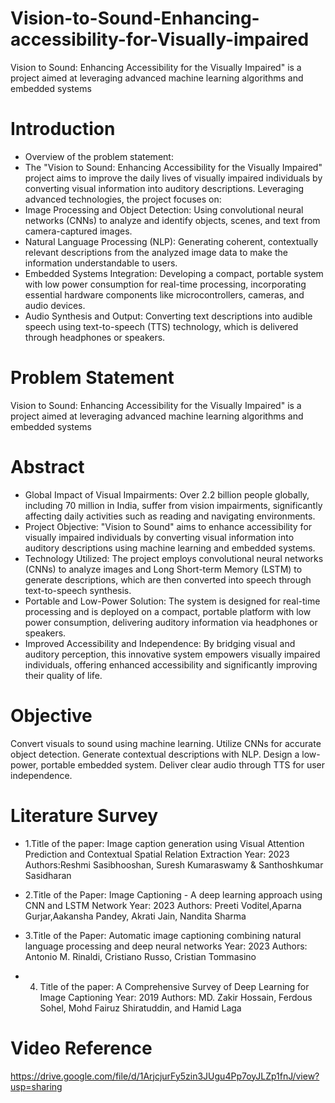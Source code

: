 # Vision-to-Sound-Enhancing-accessibility-for-Visually-impaired
Vision to Sound: Enhancing Accessibility for the Visually Impaired" is a project aimed at leveraging advanced machine learning algorithms and embedded systems 
# Introduction
- Overview of the problem statement:
- The "Vision to Sound: Enhancing Accessibility for the Visually Impaired" project aims to improve the daily lives of visually impaired individuals by converting visual information into auditory descriptions. Leveraging advanced technologies, the project focuses on:
- Image Processing and Object Detection: Using convolutional neural networks (CNNs) to analyze and identify objects, scenes, and text from camera-captured images.
- Natural Language Processing (NLP): Generating coherent, contextually relevant descriptions from the analyzed image data to make the information understandable to users.
- Embedded Systems Integration: Developing a compact, portable system with low power consumption for real-time processing, incorporating essential hardware components like microcontrollers, cameras, and audio devices.
- Audio Synthesis and Output: Converting text descriptions into audible speech using text-to-speech (TTS) technology, which is delivered through headphones or speakers.
# Problem Statement
Vision to Sound: Enhancing Accessibility for the Visually Impaired" is a project aimed at leveraging advanced machine learning algorithms and embedded systems 
# Abstract
- Global Impact of Visual Impairments: Over 2.2 billion people globally, including 70 million in India, suffer from vision impairments, significantly affecting daily activities such as reading and navigating environments.
- Project Objective: "Vision to Sound" aims to enhance accessibility for visually impaired individuals by converting visual information into auditory descriptions using machine learning and embedded systems.
- Technology Utilized: The project employs convolutional neural networks (CNNs) to analyze images and Long Short-term Memory (LSTM) to generate descriptions, which are then converted into speech through text-to-speech synthesis.
- Portable and Low-Power Solution: The system is designed for real-time processing and is deployed on a compact, portable platform with low power consumption, delivering auditory information via headphones or speakers.
- Improved Accessibility and Independence: By bridging visual and auditory perception, this innovative system empowers visually impaired individuals, offering enhanced accessibility and significantly improving their quality of life.
# Objective 
Convert visuals to sound using machine learning.
Utilize CNNs for accurate object detection.
Generate contextual descriptions with NLP.
Design a low-power, portable embedded system.
Deliver clear audio through TTS for user independence.
# Literature Survey
- 1.Title of the paper: Image caption generation using Visual Attention Prediction and Contextual Spatial Relation Extraction
Year: 2023
Authors:Reshmi Sasibhooshan, Suresh Kumaraswamy & Santhoshkumar Sasidharan

- 2.Title of the Paper: Image Captioning - A deep learning approach using CNN and LSTM Network
Year: 2023
Authors: Preeti Voditel,Aparna Gurjar,Aakansha Pandey, Akrati Jain, Nandita Sharma

- 3.Title of the Paper: Automatic image captioning combining natural language processing and deep neural networks
Year: 2023
Authors: Antonio M. Rinaldi, Cristiano Russo, Cristian Tommasino

- 4. Title of the paper: A Comprehensive Survey of Deep Learning for Image Captioning
Year: 2019
Authors: MD. Zakir Hossain, Ferdous Sohel, Mohd Fairuz Shiratuddin, and Hamid Laga
# Video Reference 
https://drive.google.com/file/d/1ArjcjurFy5zin3JUgu4Pp7oyJLZp1fnJ/view?usp=sharing




